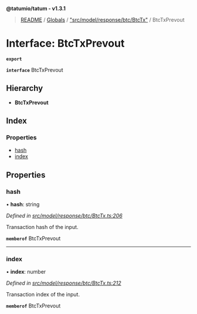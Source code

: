 **@tatumio/tatum - v1.3.1**

> [README](../README.md) / [Globals](../globals.md) / ["src/model/response/btc/BtcTx"](../modules/_src_model_response_btc_btctx_.md) / BtcTxPrevout

# Interface: BtcTxPrevout

**`export`** 

**`interface`** BtcTxPrevout

## Hierarchy

* **BtcTxPrevout**

## Index

### Properties

* [hash](_src_model_response_btc_btctx_.btctxprevout.md#hash)
* [index](_src_model_response_btc_btctx_.btctxprevout.md#index)

## Properties

### hash

•  **hash**: string

*Defined in [src/model/response/btc/BtcTx.ts:206](https://github.com/tatumio/tatum-js/blob/8f0f126/src/model/response/btc/BtcTx.ts#L206)*

Transaction hash of the input.

**`memberof`** BtcTxPrevout

___

### index

•  **index**: number

*Defined in [src/model/response/btc/BtcTx.ts:212](https://github.com/tatumio/tatum-js/blob/8f0f126/src/model/response/btc/BtcTx.ts#L212)*

Transaction index of the input.

**`memberof`** BtcTxPrevout

